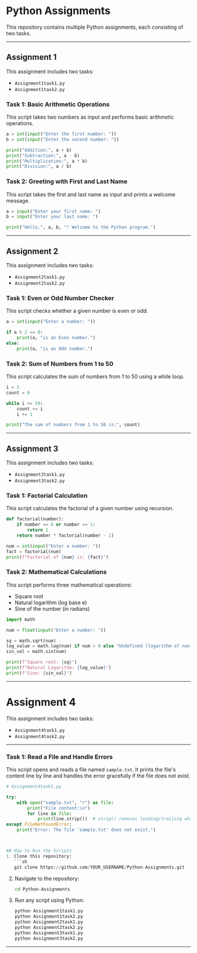 # Python Assignments

This repository contains multiple Python assignments, each consisting of two tasks.

---

## Assignment 1
This assignment includes two tasks:  
- `Assignment1task1.py`
- `Assignment1task2.py`

### **Task 1: Basic Arithmetic Operations**
This script takes two numbers as input and performs basic arithmetic operations.  
```python
a = int(input("Enter the first number: "))
b = int(input("Enter the second number: "))

print("Addition:", a + b)
print("Subtraction:", a - b)
print("Multiplication:", a * b)
print("Division:", a / b)
```

### **Task 2: Greeting with First and Last Name**
This script takes the first and last name as input and prints a welcome message.  
```python
a = input("Enter your first name: ")
b = input("Enter your last name: ")

print("Hello,", a, b, "! Welcome to the Python program.")
```

---

## Assignment 2
This assignment includes two tasks:  
- `Assignment2task1.py`
- `Assignment2task2.py`

### **Task 1: Even or Odd Number Checker**
This script checks whether a given number is even or odd.  
```python
a = int(input("Enter a number: "))

if a % 2 == 0:
    print(a, "is an Even number.")
else:
    print(a, "is an Odd number.")
```

### **Task 2: Sum of Numbers from 1 to 50**
This script calculates the sum of numbers from 1 to 50 using a while loop.  
```python
i = 1
count = 0

while i <= 50:
    count += i
    i += 1

print("The sum of numbers from 1 to 50 is:", count)
```

---

## Assignment 3
This assignment includes two tasks:  
- `Assignment3task1.py`
- `Assignment3task2.py`

### **Task 1: Factorial Calculation**
This script calculates the factorial of a given number using recursion.  
```python
def factorial(number):
    if number == 0 or number == 1:
        return 1
    return number * factorial(number - 1)

num = int(input("Enter a number: "))
fact = factorial(num)
print(f"Factorial of {num} is: {fact}")
```

### **Task 2: Mathematical Calculations**
This script performs three mathematical operations:  
- Square root
- Natural logarithm (log base e)
- Sine of the number (in radians)

```python
import math

num = float(input("Enter a number: "))

sq = math.sqrt(num)
log_value = math.log(num) if num > 0 else "Undefined (logarithm of non-positive numbers is not defined)"
sin_val = math.sin(num)

print(f"Square root: {sq}")
print(f"Natural Logarithm: {log_value}")
print(f"Sine: {sin_val}")
```

---

# Assignment 4  
This assignment includes two tasks:  
- `Assignment4task1.py`  
- `Assignment4task2.py`

---

### **Task 1: Read a File and Handle Errors**  
This script opens and reads a file named `sample.txt`. It prints the file's content line by line and handles the error gracefully if the file does not exist.

```python
# Assignment4task1.py

try:
    with open("sample.txt", "r") as file:
        print("File content:\n")
        for line in file:
            print(line.strip())  # strip() removes leading/trailing whitespace, including newlines
except FileNotFoundError:
    print("Error: The file 'sample.txt' does not exist.")



## How to Run the Scripts
1. Clone this repository:
   ```sh
   git clone https://github.com/YOUR_USERNAME/Python-Assignments.git
   ```
2. Navigate to the repository:
   ```sh
   cd Python-Assignments
   ```
3. Run any script using Python:
   ```sh
   python Assignment1task1.py
   python Assignment1task2.py
   python Assignment2task1.py
   python Assignment2task2.py
   python Assignment3task1.py
   python Assignment3task2.py
   ```

---

